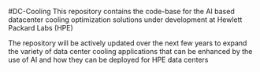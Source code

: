 #DC-Cooling
This repository contains the code-base for the AI based datacenter cooling optimization solutions under development at Hewlett Packard Labs (HPE)

The repository will be actively updated over the next few years to expand the variety of data center cooling applications that can be enhanced by the use of AI and how they can be deployed for HPE data centers
